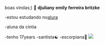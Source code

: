 boas vindas;) 🥶
**djuliany emily ferreira britzke**

-estou estudando no[alura](https://www.alura.com.br/)

-aluna da cintia

-tenho 17years
-santista☯︎
-escorpiana🦂
![](https://media1.tenor.com/m/ggLCBe9MAT4AAAAC/harley-the-joker.gif)
